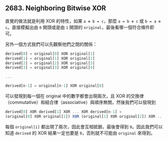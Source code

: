 ## 2683. Neighboring Bitwise XOR

直覺的做法就是利用 XOR 的特性，如果 `a ⊕ b = c`，那麼 `a = b ⊕ c` 或 `b = a ⊕ c`。直接模擬出由 `0` 開頭或是由 `1` 開頭的 `original`，最後看哪一個符合條件即可。

另外一個方式我們可以先觀察他們之間的關係：

```ts
derived[0] = original[0] XOR original[1]
derived[1] = original[1] XOR original[2]
derived[2] = original[2] XOR original[3]
derived[3] = original[3] XOR original[4]

...

derived[n-1] = original[n-1] XOR original[0]
```

可以發現到每一個在 original 中的數字都會出現兩次，且 XOR 的交換律（commutative）和結合律（associative）與順序無關，然後我們可以發現到 

```ts
derived[0] XOR derived[1] XOR ... XOR derived[n-1] = 
(original[0] XOR original[1]) XOR (original[1] XOR original[2]) XOR ... XOR (original[n-1] XOR original[0])
```

每個 `original[i]` 都出現了兩次，因此會互相抵銷，最後會得到 `0`。因此我們可以知道 `derived` 的 XOR 結果一定也要是 `0`，否則就不可能由 `original` 來得到。

